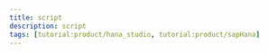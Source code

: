 ```yaml
---
title: script
description: script
tags: [tutorial:product/hana_studio, tutorial:product/sapHana]
---
```


<script src="cufon-yui.js" type="text/javascript"></script>
<script src="Frutiger_LT_Std_400.font.js" type="text/javascript"></script>
<script src="Myriad_Pro_400.font.js" type="text/javascript"></script>
<script type="text/javascript">
    Cufon.replace('h1', { fontFamily: 'Frutiger LT Std' });
    Cufon.replace('h2', { fontFamily: 'Myriad Pro' });
</script>
